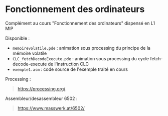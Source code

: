 # Fonctionnement des ordinateurs
Complément au cours "Fonctionnement des ordinateurs" dispensé en L1 MIP

Disponible :
- `memoirevolatile.pde` : animation sous processing du principe de la mémoire volatile
- `CLC_fetchDecodeExecute.pde` : animation sous processing du cycle fetch-decode-execute de l'instruction CLC
- `exemple1.asm` : code source de l'exemple traité en cours

Processing :
>  https://processing.org/

Assembleur/desassembleur 6502 :
> https://www.masswerk.at/6502/
